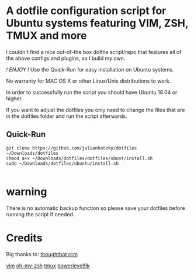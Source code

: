 # A dotfile configuration script for Ubuntu systems featuring VIM, ZSH, TMUX and more

I couldn't find a nice out-of-the box dotfile script/repo that features all of the above configs and plugins, so I build my own.

*! ENJOY !* Use the Quick-Run for easy installation on Ubuntu systems.

No warranty for MAC OS X or other Linux/Unix distributions to work.

In order to successfully run the script you should have Ubuntu 18.04 or higher.

If you want to adjust the dotfiles you only need to change the files that are in the dotfiles folder and run the script afterwards.

 	
## Quick-Run
~~~~
git clone https://github.com/julianhatzky/dotfiles ~/Downloads/dotfiles
chmod a+x ~/Downloads/dotfiles/dotfiles/ubunt/install.sh
sudo ~/Downloads/dotfiles/ubuntu/install.sh


~~~~


# warning

There is no automatic backup function so please save your dotfiles before running the script if needed.


# Credits

Big thanks to: [thoughtbot rcm](https://github.com/thoughtbot/rcm)

[vim](https://github.com/vim)
[oh-my-zsh](https://github.com/ohmyzsh)
[tmux](https://github.com/tmux/tmux)
[powerlevel9k](https://github.com/Powerlevel9k/powerlevel9k)


